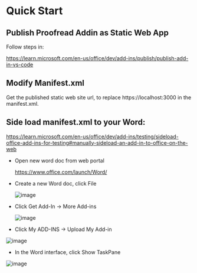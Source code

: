 # Quick Start

## Publish Proofread Addin as Static Web App

Follow steps in:

https://learn.microsoft.com/en-us/office/dev/add-ins/publish/publish-add-in-vs-code

## Modify Manifest.xml

Get the published static web site url, to replace https://localhost:3000 in the manifest.xml.

## Side load manifest.xml to your Word:

https://learn.microsoft.com/en-us/office/dev/add-ins/testing/sideload-office-add-ins-for-testing#manually-sideload-an-add-in-to-office-on-the-web

- Open new word doc from web portal

  https://www.office.com/launch/Word/

- Create a new Word doc, click File

  ![image](https://github.com/freistli/ProofreadAddin/assets/8623897/668b9780-b669-4669-b386-72945c2a9e9f)

- Click Get Add-In -> More Add-ins

  ![image](https://github.com/freistli/ProofreadAddin/assets/8623897/e57716da-67ae-4368-95e7-d212f5fd96eb)

- Click My ADD-INS -> Upload My Add-in

![image](https://github.com/freistli/ProofreadAddin/assets/8623897/d791299c-706e-49e2-a7d2-2f451f3c7a92)

- In the Word interface, click Show TaskPane

![image](https://github.com/freistli/ProofreadAddin/assets/8623897/751892dc-8ecc-445b-ae27-3e190f9fabaf)
